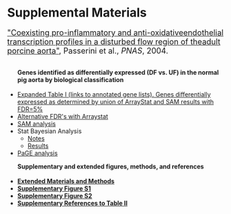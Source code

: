 # Supplemental Materials
<font size="+1">
<a href="http://www.ncbi.nlm.nih.gov/pubmed?term=14983035">"Coexisting pro-inflammatory and anti-oxidativeendothelial transcription profiles in a disturbed flow region of theadult porcine aorta"</a>, Passerini <i<>et al.</i>, <i>PNAS</i>, 2004.
</font>
<br />
<br />

<ul>
<b>
Genes identified as differentially expressed (DF vs. UF) in the normal pig aorta by biological classification
</b>
<br /><br />
<li>
<a href="/common/downloads/RAD/normal_pig_study/TableI/Table-I.htm" target="_blank">
Expanded Table I (links to annotated gene lists). Genes differentially expressed as determined by union of ArrayStat and SAM results with FDR=5%
</a>
</li>
<li>
<a href="/common/downloads/RAD/normal_pig_study/AlternativeFDRs/arraystat.htm" target="_blank">
Alternative FDR's with Arraystat
</a>
</li>
<li><a href="/common/downloads/RAD/normal_pig_study/AlternativeFDRs/SAManalysis_10.04.02.xls">SAM analysis</a></li>
<li>
Stat Bayesian Analysis
<ul>
<li><a href="/common/downloads/RAD/normal_pig_study/stat_bayesian/notes.html" target="_blank">Notes</a></li>
<li><a href="/common/downloads/RAD/normal_pig_study/stat_bayesian/rankedBylods2.txt" target="_blank">Results</a></li>
</ul>
</li>
<li><a href="http://www.greg.grant.org/davies.html" target="_blank">PaGE analysis</a></li>
</ul>
<ul>
<b>
Supplementary and extended figures, methods, and references
<br /><br />
<li><a href="/common/downloads/RAD/normal_pig_study/ExtendedMaterialsandMethods.pdf" target="_blank">Extended Materials and Methods</a></li>
<li><a href="/common/downloads/RAD/normal_pig_study/SupplementaryFigureS1.pdf" target="_blank">Supplementary Figure S1</a></li>
<li><a href="/common/downloads/RAD/normal_pig_study/SupplementaryFigureS2.pdf" target="_blank">Supplementary Figure S2</a></li>
<li><a href="/common/downloads/RAD/normal_pig_study/SupplementaryReferences_TableII.pdf" target="_blank">Supplementary References to Table II</a></li>
</b>
</ul>

